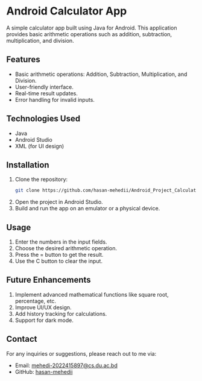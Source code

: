 # Android Calculator App

A simple calculator app built using Java for Android. This application provides basic arithmetic operations such as addition, subtraction, multiplication, and division.

## Features
- Basic arithmetic operations: Addition, Subtraction, Multiplication, and Division.
- User-friendly interface.
- Real-time result updates.
- Error handling for invalid inputs.


## Technologies Used
- Java
- Android Studio
- XML (for UI design)


## Installation
1. Clone the repository:
   ```bash
   git clone https://github.com/hasan-mehedii/Android_Project_Calculator.git
2. Open the project in Android Studio.
3. Build and run the app on an emulator or a physical device.


## Usage
1. Enter the numbers in the input fields.
2. Choose the desired arithmetic operation.
3. Press the = button to get the result.
4. Use the C button to clear the input.


## Future Enhancements
1. Implement advanced mathematical functions like square root, percentage, etc.
2. Improve UI/UX design.
3. Add history tracking for calculations.
4. Support for dark mode.


## Contact
For any inquiries or suggestions, please reach out to me via:
- Email: [mehedi-2022415897@cs.du.ac.bd](mailto:mehedi-2022415897@cs.du.ac.bd)
- GitHub: [hasan-mehedii](https://github.com/hasan-mehedii)

